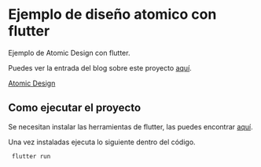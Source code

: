 # Ejemplo de diseño atomico con flutter

Ejemplo de Atomic Design con flutter.

Puedes ver la entrada del blog sobre este proyecto [aquí](http://80bits.blog/?p=81).

[Atomic Design](https://atomicdesign.bradfrost.com/table-of-contents/)

## Como ejecutar el proyecto

Se necesitan instalar las herramientas de flutter, las puedes encontrar [aquí](https://flutter-es.io/).

Una vez instaladas ejecuta lo siguiente dentro del código.

````bash
 flutter run 
````

